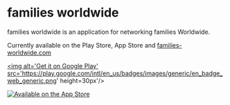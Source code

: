 # families worldwide
families worldwide is an application for networking families Worldwide.

Currently available on the Play Store, App Store and [families-worldwide.com](https://families-worldwide.com/)

<a href='https://play.google.com/store/apps/details?id=dominik.familien_suche'><img alt='Get it on Google Play' src='https://play.google.com/intl/en_us/badges/images/generic/en_badge_web_generic.png' height=30px'/></a>
  
[![Available on the App Store](http://cl.ly/WouG/Download_on_the_App_Store_Badge_US-UK_135x40.svg)](https://apps.apple.com/app/families-worldwide/id6444735167)


